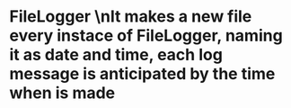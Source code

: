 # FileLogger \nIt makes a new file every instace of FileLogger, naming it as date and time, each log message is anticipated by the time when is made
